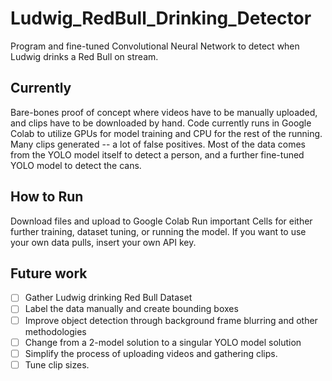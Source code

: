 # Ludwig_RedBull_Drinking_Detector
Program and fine-tuned Convolutional Neural Network to detect when Ludwig drinks a Red Bull on stream.

## Currently
Bare-bones proof of concept where videos have to be manually uploaded, and clips have to be downloaded by hand.
Code currently runs in Google Colab to utilize GPUs for model training and CPU for the rest of the running.
Many clips generated -- a lot of false positives.
Most of the data comes from the YOLO model itself to detect a person, and a further fine-tuned YOLO model to detect the cans.

## How to Run
Download files and upload to Google Colab
Run important Cells for either further training, dataset tuning, or running the model.
If you want to use your own data pulls, insert your own API key.

## Future work 
- [ ] Gather Ludwig drinking Red Bull Dataset
- [ ] Label the data manually and create bounding boxes
- [ ] Improve object detection through background frame blurring and other methodologies
- [ ] Change from a 2-model solution to a singular YOLO model solution
- [ ] Simplify the process of uploading videos and gathering clips.
- [ ] Tune clip sizes.
